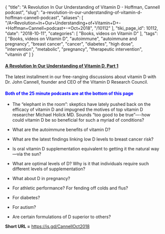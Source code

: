 {
    "title": "A Revolution In Our Understanding of Vitamin D - Hoffman, Cannell podcast",
    "slug": "a-revolution-in-our-understanding-of-vitamin-d-hoffman-cannell-podcast",
    "aliases": [
        "/A+Revolution+In+Our+Understanding+of+Vitamin+D+-+Hoffman+Cannell+podcast+-+Oct+2018",
        "/10112"
    ],
    "tiki_page_id": 10112,
    "date": "2018-10-11",
    "categories": [
        "Books, videos on Vitamin D"
    ],
    "tags": [
        "Books, videos on Vitamin D",
        "autoimmune",
        "autoimmune and pregnancy",
        "breast cancer",
        "cancer",
        "diabetes",
        "high dose",
        "intervention",
        "metabolic",
        "pregnancy",
        "therapeutic intervention",
        "vitamin d"
    ]
}


#### [A Revolution In Our Understanding of Vitamin D, Part 1](https://drhoffman.com/podcast/a-revolution-in-our-understanding-of-vitamin-d-part-1/)

The latest installment in our free-ranging discussions about vitamin D with Dr. John Cannell, founder and CEO of the Vitamin D Research Council. 

#### <span style="color:#00F;">Both of the 25 minute podcasts are at the bottom of this page</span>

* The “elephant in the room”: skeptics have lately pushed back on the efficacy of vitamin D and impugned the motives of top vitamin D researcher Michael Holick MD. Sounds “too good to be true”—-how could vitamin D be so beneficial for such a myriad of conditions? 

* What are the autoimmune benefits of vitamin D? 

* What are the latest findings linking low D levels to breast cancer risk?

* Is oral vitamin D supplementation equivalent to getting it the natural way—via the sun? 

* What are optimal levels of D? Why is it that individuals require such different levels of supplementation? 

* What about D in pregnancy? 

* For athletic performance? For fending off colds and flus?

* For diabetes? 

* For autism? 

* Are certain formulations of D superior to others?

 **Short URL =**  https://is.gd/CannellOct2018